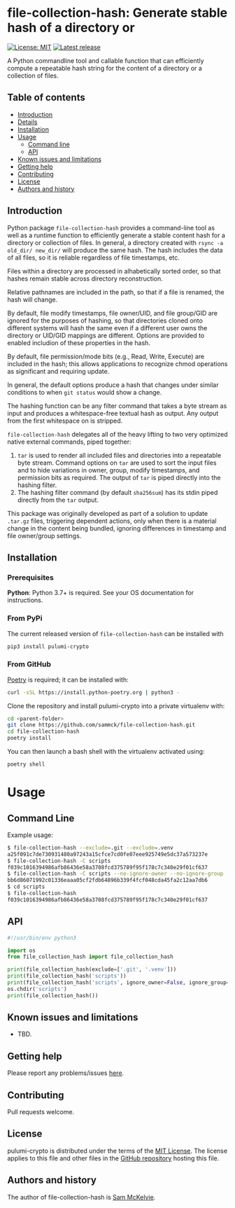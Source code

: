 file-collection-hash: Generate stable hash of a directory or 
=================================================

[![License: MIT](https://img.shields.io/badge/License-MIT-yellow.svg)](https://opensource.org/licenses/MIT)
[![Latest release](https://img.shields.io/github/v/release/sammck/file-collection-hash.svg?style=flat-square&color=b44e88)](https://github.com/sammck/pulumi-crypto/releases)

A Python commandline tool and callable function that can efficiently compute a repeatable hash
string for the content of a directory or a collection of files.



Table of contents
-----------------

* [Introduction](#introduction)
* [Details](#pulumi-passphrase-encryption-details)
* [Installation](#installation)
* [Usage](#usage)
  * [Command line](#command-line)
  * [API](api)
* [Known issues and limitations](#known-issues-and-limitations)
* [Getting help](#getting-help)
* [Contributing](#contributing)
* [License](#license)
* [Authors and history](#authors-and-history)


Introduction
------------

Python package `file-collection-hash` provides a command-line tool as well as a runtime function to efficiently
generate a stable content hash for a directory or collection of files. In general, a directory created
with `rsync -a old_dir/ new_dir/` will produce the same hash. The hash includes the data of
all files, so it is reliable regardless of file timestamps, etc.

Files within a directory are processed in alhabetically sorted order, so that hashes remain stable across directory
reconstruction.

Relative pathnames are included in the path, so that if a file is renamed, the hash will change.

By default, file modify timestamps, file owner/UID, and file group/GID are ignored for the purposes of hashing, so that
directories cloned onto different systems will hash the same even if a different user owns the directory
or UID/GID mappings are different. Options are provided to enabled includion of these properties in the hash.

By default, file permission/mode bits (e.g., Read, Write, Execute) are included in the hash; this allows applications
to recognize chmod operations as significant and requiring update.

In general, the default options produce a hash that changes under similar conditions to when `git status` would
show a change.

The hashing function can be any filter command that takes a byte stream as input and produces a whitespace-free
textual hash as output. Any output from the first whitespace on is stripped.

`file-collection-hash` delegates all of the heavy lifting to two very optimized native external commands, piped together:
1. `tar` is used to render all included files and directories into a repeatable byte stream. Command options
   on `tar` are used to sort the input files and to hide variations in owner, group, modify timestamps,
   and permission bits as required. The output of `tar` is piped directly into the hashing filter.
2. The hashing filter command (by default `sha256sum`) has its stdin piped directly from the `tar` output.

This package was originally developed as part of a solution to update `.tar.gz` files, triggering dependent
actions, only when there is a material change in the content being bundled, ignoring differences in timestamp
and file owner/group settings.

Installation
------------

### Prerequisites

**Python**: Python 3.7+ is required. See your OS documentation for instructions.

### From PyPi

The current released version of `file-collection-hash` can be installed with 

```bash
pip3 install pulumi-crypto
```

### From GitHub

[Poetry](https://python-poetry.org/docs/master/#installing-with-the-official-installer) is required; it can be installed with:

```bash
curl -sSL https://install.python-poetry.org | python3 -
```

Clone the repository and install pulumi-crypto into a private virtualenv with:

```bash
cd <parent-folder>
git clone https://github.com/sammck/file-collection-hash.git
cd file-collection-hash
poetry install
```

You can then launch a bash shell with the virtualenv activated using:

```bash
poetry shell
```

Usage
=====

Command Line
------------

Example usage:

```bash
$ file-collection-hash --exclude=.git --exclude=.venv
a25f091c7de730931480a97243a15cfce7cd0fe07eee925749e5dc37a573237e
$ file-collection-hash -C scripts
f039c1016394986afb86436e58a3708fcd375789f95f178c7c340e29f01cf637
$ file-collection-hash -C scripts --no-ignore-owner --no-ignore-group
bb6d86071992c01336eaaa05cf2fdb64896b339f4fcf048cda45fa2c12aa7db6
$ cd scripts
$ file-collection-hash
f039c1016394986afb86436e58a3708fcd375789f95f178c7c340e29f01cf637
```

API
---

```python
#!/usr/bin/env python3

import os
from file_collection_hash import file_collection_hash

print(file_collection_hash(exclude=['.git', '.venv']))
print(file_collection_hash('scripts'))
print(file_collection_hash('scripts', ignore_owner=False, ignore_group=False))
os.chdir('scripts')
print(file_collection_hash())
```

Known issues and limitations
----------------------------

* TBD.

Getting help
------------

Please report any problems/issues [here](https://github.com/sammck/file-collection-hash/issues).

Contributing
------------

Pull requests welcome.

License
-------

pulumi-crypto is distributed under the terms of the [MIT License](https://opensource.org/licenses/MIT).  The license applies to this file and other files in the [GitHub repository](http://github.com/sammck/file-collection-hash) hosting this file.

Authors and history
---------------------------

The author of file-collection-hash is [Sam McKelvie](https://github.com/sammck).

